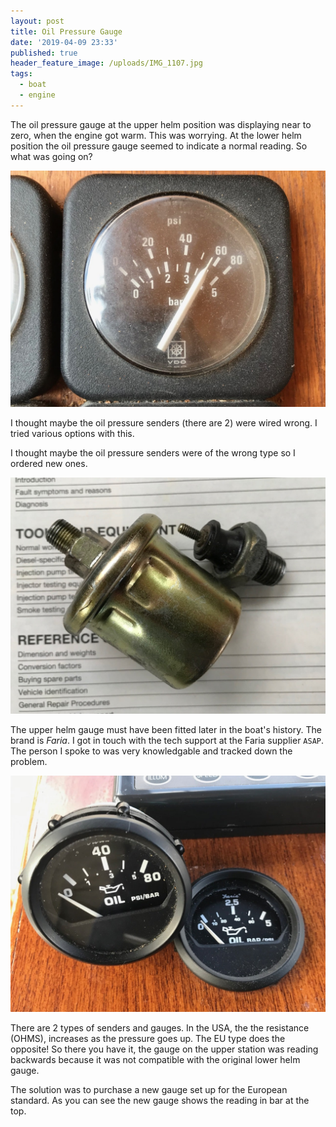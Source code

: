 ```yaml
---
layout: post
title: Oil Pressure Gauge
date: '2019-04-09 23:33'
published: true
header_feature_image: /uploads/IMG_1107.jpg
tags:
  - boat
  - engine
---
```


The oil pressure gauge at the upper helm position was displaying near to zero, when the engine got warm. This was worrying. At the lower helm position the oil pressure gauge seemed to indicate a normal reading. So what was going on?

[![Original oil pressure gauge](/uploads/IMG_1101.jpg)](/uploads/IMG_1101.jpg)

I thought maybe the oil pressure senders (there are 2) were wired wrong. I tried various options with this.

I thought maybe the oil pressure senders were of the wrong type so I ordered new ones.

[![2 Oil Pressure senders removed from the engine.](/uploads/IMG_1244.jpg)](/uploads/IMG_1244.jpg)

The upper helm gauge must have been fitted later in the boat's history. The brand is _Faria_. I got in touch with the tech support at the Faria supplier `ASAP`. The person I spoke to was very knowledgable and tracked down the problem.

[![New gauge installed with the old US type on the left.](/uploads/IMG_1266.jpg)](/uploads/IMG_1266.jpg)

There are 2 types of senders and gauges. In the USA, the the resistance (OHMS), increases as the pressure goes up. The EU type does the opposite! So there you have it, the gauge on the upper station was reading backwards because it was not compatible with the original lower helm gauge.

The solution was to purchase a new gauge set up for the European standard. As you can see the new gauge shows the reading in bar at the top.
